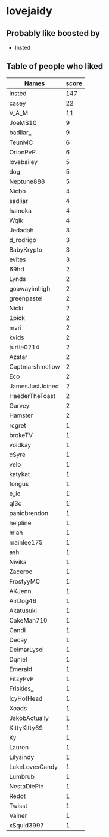 # lovejaidy
## Probably like boosted by 
+ Insted
## Table of people who liked
Names | score
--- | ---
Insted | 147
casey | 22
V_A_M | 11
JoeMS10 | 9
badliar_ | 9
TeunMC | 6
OrionPvP | 6
lovebailey | 5
dog | 5
Neptune888 | 5
Nicbo | 4
sadliar | 4
hamoka | 4
Wqlk | 4
Jedadah | 3
d_rodrigo | 3
BabyKrypto | 3
evites | 3
69hd | 2
Lynds | 2
goawayimhigh | 2
greenpastel | 2
Nicki | 2
1pick | 2
mvri | 2
kvids | 2
turtle0214 | 2
Azstar | 2
Captmarshmellow | 2
Eco | 2
JamesJustJoined | 2
HaederTheToast | 2
Garvey | 2
Hamster | 2
rcgret | 1
brokeTV | 1
voidkay | 1
cSyre | 1
velo | 1
katykat | 1
fongus | 1
e_ic | 1
ql3c | 1
panicbrendon | 1
helpline | 1
miah | 1
mainlee175 | 1
ash | 1
Nivika | 1
Zaceroo | 1
FrostyyMC | 1
AKJenn | 1
AirDog46 | 1
Akatusuki | 1
CakeMan710 | 1
Candi | 1
Decay | 1
DelmarLysol | 1
Dqniel | 1
Emerald | 1
FitzyPvP | 1
Friskies_ | 1
IcyHotHead | 1
Xoads | 1
JakobActually | 1
KittyKitty69 | 1
Ky | 1
Lauren | 1
Lilysindy | 1
LukeLovesCandy | 1
Lumbrub | 1
NestaDiePie | 1
Redot | 1
Twisst | 1
Vainer | 1
xSquid3997 | 1
